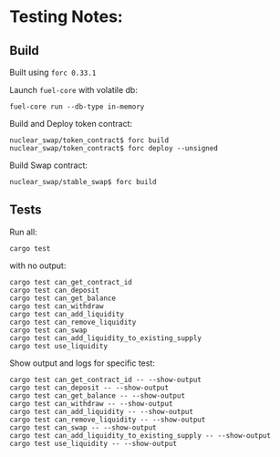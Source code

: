 # Testing Notes:


## Build 
Built using `forc 0.33.1`



Launch `fuel-core` with volatile db:
```
fuel-core run --db-type in-memory
```

Build and Deploy token contract:
```
nuclear_swap/token_contract$ forc build
nuclear_swap/token_contract$ forc deploy --unsigned
```

Build Swap contract:
```
nuclear_swap/stable_swap$ forc build
```


## Tests

Run all:
```
cargo test
```

with no output:
```
cargo test can_get_contract_id
cargo test can_deposit
cargo test can_get_balance
cargo test can_withdraw
cargo test can_add_liquidity
cargo test can_remove_liquidity
cargo test can_swap
cargo test can_add_liquidity_to_existing_supply
cargo test use_liquidity
```

Show output and logs for specific test:
```
cargo test can_get_contract_id -- --show-output
cargo test can_deposit -- --show-output
cargo test can_get_balance -- --show-output
cargo test can_withdraw -- --show-output
cargo test can_add_liquidity -- --show-output
cargo test can_remove_liquidity -- --show-output
cargo test can_swap -- --show-output
cargo test can_add_liquidity_to_existing_supply -- --show-output
cargo test use_liquidity -- --show-output

```